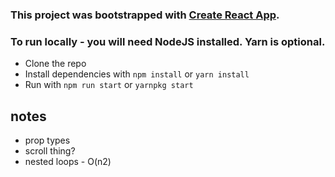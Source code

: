 ### This project was bootstrapped with [Create React App](https://github.com/facebookincubator/create-react-app).

### To run locally - you will need NodeJS installed. Yarn is optional.
* Clone the repo
* Install dependencies with `npm install` or `yarn install`
* Run with `npm run start` or `yarnpkg start`



## notes
* prop types
* scroll thing?
* nested loops - O(n2)

